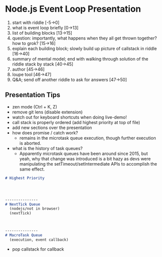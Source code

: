 # Node.js Event Loop Presentation

1. start with riddle [-5->0]
2. what is event loop briefly [0->13]
3. list of building blocks [13->15]
4. question: importantly, what happens when they all get thrown together? how to grok? [15->16]
5. explain each building block; slowly build up picture of callstack in riddle [16->40]
6. summary of mental model; end with walking through solution of the riddle stack by stack [40->45]
7. author [45->46]
8. loupe tool [46->47]
9. Q&A; send off another riddle to ask for answers [47->50]

## Presentation Tips
- zen mode (Ctrl + K, Z)
- remove git lens (disable extension)
- watch out for keyboard shortcuts when doing live-demo!
- call stack is properly ordered (add highest priority at top of file)
- add new sections over the presentation
- how does promise / catch work?
  - remains in the microtask queue execution, though further execution is aborted.
- what is the history of task queues?
  - Apparently microtask queues have been around since 2015, but yeah, why that change was introduced is a bit hazy as devs were manipulating the setTimeout/setIntermediate APIs to accomplish the same effect.
```md
# Highest Priority




--------------- 
# NextTick Queue 
  (nodejs/not in browser)
  (nextTick)



---------------
# MacroTask Queue
  (execution, event callback)
```
- pop callstack for callback
